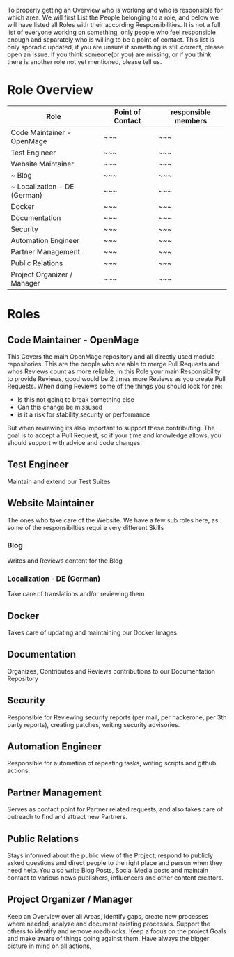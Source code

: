 
To properly getting an Overview who is working and who is responsible for which area.
We will first List the People belonging to a role, and below we will have listed all Roles with their according Responsibilities. It is not a full list of everyone working on something, only people who feel responsible enough and separately who is willing to be a point of contact.
This list is only sporadic updated, if you are unsure if something is still correct, please open an Issue.
If you think someone(or you) are missing, or if you think there is another role not yet mentioned, please tell us.



# Role Overview

| Role | Point of Contact | responsible members |
| ---- | ---------------- | ------------------- |
| Code Maintainer - OpenMage | ~~~ | ~~~ |
| Test Engineer | ~~~ | ~~~ |
| Website Maintainer | ~~~ | ~~~ |
| ~ Blog | ~~~ | ~~~ |
| ~ Localization - DE (German) | ~~~ | ~~~ |
| Docker | ~~~ | ~~~ |
| Documentation | ~~~ | ~~~ |
| Security | ~~~ | ~~~ |
| Automation Engineer | ~~~ | ~~~ |
| Partner Management | ~~~ | ~~~ |
| Public Relations | ~~~ | ~~~ |
| Project Organizer / Manager | ~~~ | ~~~ |



# Roles


## Code Maintainer - OpenMage

This Covers the main OpenMage repository and all directly used module repositories.
This are the people who are able to merge Pull Requests and whos Reviews count as more reliable.
In this Role your main Responsibility to provide Reviews, good would be 2 times more Reviews as you create Pull Requests.
When doing Reviews some of the things you should look for are:
* Is this not going to break something else
* Can this change be missused
* is it a risk for stability,security or performance

But when reviewing its also important to support these contributing. The goal is to accept a Pull Request, so if your time and knowledge allows, you should support with advice and code changes.

## Test Engineer

Maintain and extend our Test Suites

## Website Maintainer

The ones who take care of the Website. We have a few sub roles here, as some of the responsibilties require very different Skills

### Blog

Writes and Reviews content for the Blog

### Localization - DE (German)

Take care of translations and/or reviewing them

## Docker

Takes care of updating and maintaining our Docker Images

## Documentation

Organizes, Contributes and Reviews contributions to our Documentation Repository

## Security

Responsible for Reviewing security reports (per mail, per hackerone, per 3th party reports), creating patches, writing security advisories.

## Automation Engineer

Responsible for automation of repeating tasks, writing scripts and github actions.

## Partner Management

Serves as contact point for Partner related requests, and also takes care of outreach to find and attract new Partners.

## Public Relations

Stays informed about the public view of the Project, respond to publicly asked questions and direct people to the right place and person when they need help.
You also write Blog Posts, Social Media posts and maintain contact to various news publishers, influencers and other content creators.

## Project Organizer / Manager

Keep an Overview over all Areas, identify gaps, create new processes where needed, analyze and document existing processes. Support the others to identify and remove roadblocks.
Keep a focus on the project Goals and make aware of things going against them.
Have always the bigger picture in mind on all actions, 
